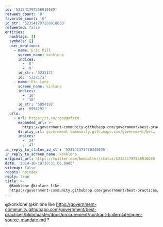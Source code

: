 ```yaml
---
id: '523541797268910080'
retweet_count: '0'
favorite_count: '0'
id_str: '523541797268910080'
retweeted: false
entities:
  hashtags: []
  symbols: []
  user_mentions:
    - name: Eric Mill
      screen_name: konklone
      indices:
        - '0'
        - '9'
      id_str: '5232171'
      id: '5232171'
    - name: Kin Lane
      screen_name: kinlane
      indices:
        - '10'
        - '18'
      id_str: '5954192'
      id: '5954192'
  urls:
    - url: https://t.co/rgoUgyfztM
      expanded_url: >-
        https://government-community.githubapp.com/government/best-practices/blob/master/docs/procurement/contract-boilerplate/open-source-mandate.md
      display_url: government-community.githubapp.com/government/bes…
      indices:
        - '24'
        - '47'
in_reply_to_status_id_str: '523541171470340096'
in_reply_to_screen_name: konklone
original_url: https://twitter.com/benbalter/status/523541797268910080
date: '2014-10-18T18:31:06.000Z'
sitemap: false
robots: noindex
reply: true
title: >-
  @konklone @kinlane like
  https://government-community.githubapp.com/government/best-practices/blob/master/docs/procurement/contract-boilerplate/open-source-mandate.md…
---
```


@konklone @kinlane like https://government-community.githubapp.com/government/best-practices/blob/master/docs/procurement/contract-boilerplate/open-source-mandate.md ?